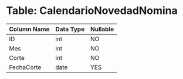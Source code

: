 # Table: CalendarioNovedadNomina

| Column Name | Data Type | Nullable |
|-------------|-----------|----------|
| ID | int | NO |
| Mes | int | NO |
| Corte | int | NO |
| FechaCorte | date | YES |
